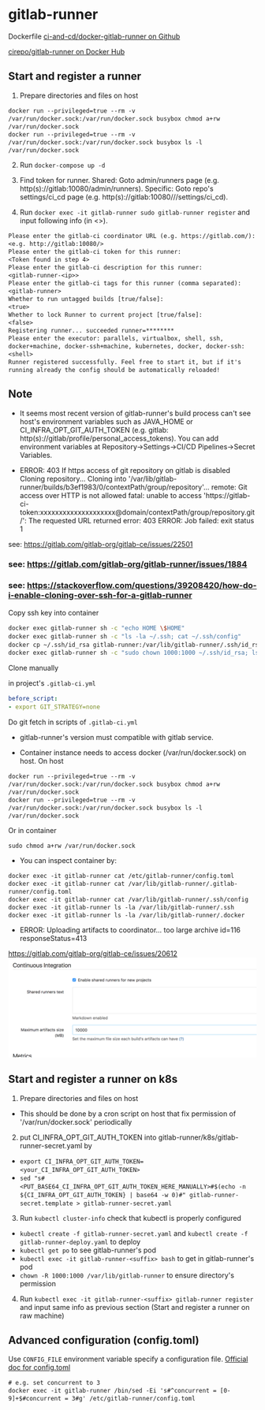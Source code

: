 
# gitlab-runner

Dockerfile [ci-and-cd/docker-gitlab-runner on Github](https://github.com/ci-and-cd/docker-gitlab-runner)

[cirepo/gitlab-runner on Docker Hub](https://hub.docker.com/r/cirepo/gitlab-runner/)


## Start and register a runner

1. Prepare directories and files on host
```
docker run --privileged=true --rm -v /var/run/docker.sock:/var/run/docker.sock busybox chmod a+rw /var/run/docker.sock
docker run --privileged=true --rm -v /var/run/docker.sock:/var/run/docker.sock busybox ls -l /var/run/docker.sock
```

2. Run `docker-compose up -d`

3. Find token for runner.
Shared: Goto admin/runners page (e.g. http(s)://gitlab:10080/admin/runners).
Specific: Goto repo's settings/ci_cd page (e.g. http(s)://gitlab:10080/<namespace>/<repo>/settings/ci_cd).

4. Run `docker exec -it gitlab-runner sudo gitlab-runner register` and input following info (in <>).
```
Please enter the gitlab-ci coordinator URL (e.g. https://gitlab.com/):
<e.g. http://gitlab:10080/>
Please enter the gitlab-ci token for this runner:
<Token found in step 4>
Please enter the gitlab-ci description for this runner:
<gitlab-runner-<ip>>
Please enter the gitlab-ci tags for this runner (comma separated):
<gitlab-runner>
Whether to run untagged builds [true/false]:
<true>
Whether to lock Runner to current project [true/false]:
<false>
Registering runner... succeeded runner=********
Please enter the executor: parallels, virtualbox, shell, ssh, docker+machine, docker-ssh+machine, kubernetes, docker, docker-ssh:
<shell>
Runner registered successfully. Feel free to start it, but if it's running already the config should be automatically reloaded!
```


## Note

- It seems most recent version of gitlab-runner's build process can't see host's environment variables such as JAVA_HOME 
or CI_INFRA_OPT_GIT_AUTH_TOKEN (e.g. gitlab: http(s)://gitlab/profile/personal_access_tokens).
You can add environment variables at Repository->Settings->CI/CD Pipelines->Secret Variables.


- ERROR: 403 If https access of git repository on gitlab is disabled
Cloning repository...
Cloning into '/var/lib/gitlab-runner/builds/b3ef1983/0/contextPath/group/repository'...
remote: Git access over HTTP is not allowed
fatal: unable to access 'https://gitlab-ci-token:xxxxxxxxxxxxxxxxxxxx@domain/contextPath/group/repository.git/': The requested URL returned error: 403
ERROR: Job failed: exit status 1

see: https://gitlab.com/gitlab-org/gitlab-ce/issues/22501

### see: https://gitlab.com/gitlab-org/gitlab-runner/issues/1884

### see: https://stackoverflow.com/questions/39208420/how-do-i-enable-cloning-over-ssh-for-a-gitlab-runner

Copy ssh key into container
```bash
docker exec gitlab-runner sh -c "echo HOME \$HOME"
docker exec gitlab-runner sh -c "ls -la ~/.ssh; cat ~/.ssh/config"
docker cp ~/.ssh/id_rsa gitlab-runner:/var/lib/gitlab-runner/.ssh/id_rsa
docker exec gitlab-runner sh -c "sudo chown 1000:1000 ~/.ssh/id_rsa; ls -la ~/.ssh"
```

Clone manually

in project's `.gitlab-ci.yml`
```yaml
before_script:
- export GIT_STRATEGY=none
```

Do git fetch in scripts of `.gitlab-ci.yml`


- gitlab-runner's version must compatible with gitlab service.

- Container instance needs to access docker (/var/run/docker.sock) on host.
On host
```
docker run --privileged=true --rm -v /var/run/docker.sock:/var/run/docker.sock busybox chmod a+rw /var/run/docker.sock
docker run --privileged=true --rm -v /var/run/docker.sock:/var/run/docker.sock busybox ls -l /var/run/docker.sock
```
Or in container
```
sudo chmod a+rw /var/run/docker.sock
```

- You can inspect container by:
```
docker exec -it gitlab-runner cat /etc/gitlab-runner/config.toml
docker exec -it gitlab-runner cat /var/lib/gitlab-runner/.gitlab-runner/config.toml
docker exec -it gitlab-runner cat /var/lib/gitlab-runner/.ssh/config
docker exec -it gitlab-runner ls -la /var/lib/gitlab-runner/.ssh
docker exec -it gitlab-runner ls -la /var/lib/gitlab-runner/.docker
```

- ERROR: Uploading artifacts to coordinator... too large archive  id=116 responseStatus=413

https://gitlab.com/gitlab-org/gitlab-ce/issues/20612
![](src/site/markdown/images/gitlab-runner-max-artifacts-size.png)


## Start and register a runner on k8s

1. Prepare directories and files on host

- This should be done by a cron script on host that fix permission of '/var/run/docker.sock' periodically

2. put CI_INFRA_OPT_GIT_AUTH_TOKEN into gitlab-runner/k8s/gitlab-runner-secret.yaml by
- `export CI_INFRA_OPT_GIT_AUTH_TOKEN=<your_CI_INFRA_OPT_GIT_AUTH_TOKEN>`
- `sed "s#<PUT_BASE64_CI_INFRA_OPT_GIT_AUTH_TOKEN_HERE_MANUALLY>#$(echo -n ${CI_INFRA_OPT_GIT_AUTH_TOKEN} | base64 -w 0)#" gitlab-runner-secret.template > gitlab-runner-secret.yaml`

3. Run `kubectl cluster-info` check that kubectl is properly configured

- `kubectl create -f gitlab-runner-secret.yaml` and `kubectl create -f gitlab-runner-deploy.yaml` to deploy
- `kubectl get po` to see gitlab-runner's pod
- `kubectl exec -it gitlab-runner-<suffix> bash` to get in gitlab-runner's pod
- `chown -R 1000:1000 /var/lib/gitlab-runner` to ensure directory's permission

4. Run `kubectl exec -it gitlab-runner-<suffix> gitlab-runner register`
   and input same info as previous section (Start and register a runner on raw machine)

## Advanced configuration (config.toml)
Use `CONFIG_FILE` environment variable specify a configuration file.
[Official doc for config.toml](https://docs.gitlab.com/runner/configuration/advanced-configuration.html)

```
# e.g. set concurrent to 3
docker exec -it gitlab-runner /bin/sed -Ei 's#^concurrent = [0-9]+$#concurrent = 3#g' /etc/gitlab-runner/config.toml
```
